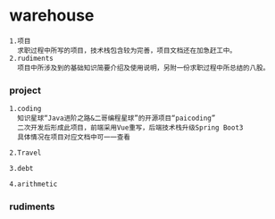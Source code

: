 # warehouse
```
1.项目
  求职过程中所写的项目，技术栈包含较为完善，项目文档还在加急赶工中。
2.rudiments
  项目中所涉及到的基础知识简要介绍及使用说明，另附一份求职过程中所总结的八股。
```
### project
```
1.coding
  知识星球“Java进阶之路&二哥编程星球”的开源项目“paicoding”
  二次开发后形成此项目，前端采用Vue重写，后端技术栈升级Spring Boot3
  具体情况在项目对应文档中可一一查看

2.Travel
  
3.debt
  
4.arithmetic
```

### rudiments


